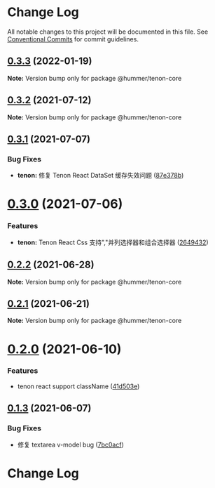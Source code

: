 # Change Log

All notable changes to this project will be documented in this file.
See [Conventional Commits](https://conventionalcommits.org) for commit guidelines.

## [0.3.3](https://github.com.cnpmjs.org/didi/Hummer/compare/@hummer/tenon-core@0.3.2...@hummer/tenon-core@0.3.3) (2022-01-19)

**Note:** Version bump only for package @hummer/tenon-core





## [0.3.2](https://github.com/didi/Hummer/compare/@hummer/tenon-core@0.3.1...@hummer/tenon-core@0.3.2) (2021-07-12)

**Note:** Version bump only for package @hummer/tenon-core





## [0.3.1](https://github.com/didi/Hummer/compare/@hummer/tenon-core@0.3.0...@hummer/tenon-core@0.3.1) (2021-07-07)


### Bug Fixes

* **tenon:** 修复 Tenon React DataSet 缓存失效问题 ([87e378b](https://github.com/didi/Hummer/commit/87e378b6d25bda92b1e01284ac4bf66c3d8fe350))





# [0.3.0](https://github.com/didi/Hummer/compare/@hummer/tenon-core@0.2.2...@hummer/tenon-core@0.3.0) (2021-07-06)


### Features

* **tenon:** Tenon React Css 支持","并列选择器和组合选择器 ([2649432](https://github.com/didi/Hummer/commit/26494322d79a5953de819fd18059ce0b3c8e2684))





## [0.2.2](https://github.com/didi/Hummer/compare/@hummer/tenon-core@0.2.1...@hummer/tenon-core@0.2.2) (2021-06-28)

**Note:** Version bump only for package @hummer/tenon-core





## [0.2.1](https://github.com/didi/Hummer/compare/@hummer/tenon-core@0.2.0...@hummer/tenon-core@0.2.1) (2021-06-21)

**Note:** Version bump only for package @hummer/tenon-core





# [0.2.0](https://github.com/didi/Hummer/compare/@hummer/tenon-core@0.1.3...@hummer/tenon-core@0.2.0) (2021-06-10)


### Features

* tenon react support className ([41d503e](https://github.com/didi/Hummer/commit/41d503ebbc6f75bebaa5a23739e65c1f6f7b5ddc))





## [0.1.3](https://github.com/didi/Hummer/compare/@hummer/tenon-core@0.1.2...@hummer/tenon-core@0.1.3) (2021-06-07)


### Bug Fixes

* 修复 textarea v-model bug ([7bc0acf](https://github.com/didi/Hummer/commit/7bc0acf4ec4c7547c2b6923e1dc220c6176d458e))





# Change Log
